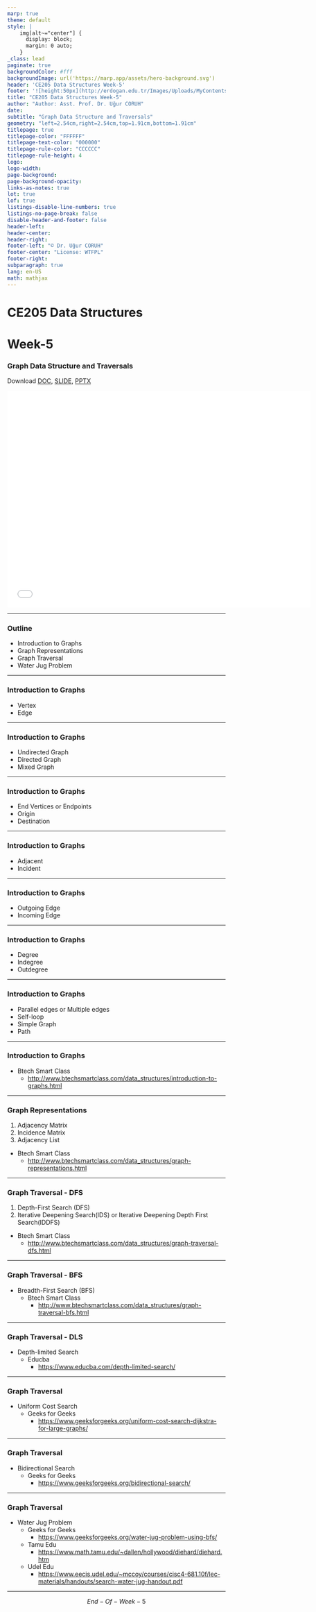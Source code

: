 ```yaml
---
marp: true
theme: default
style: |
    img[alt~="center"] {
      display: block;
      margin: 0 auto;
    }
_class: lead
paginate: true
backgroundColor: #fff
backgroundImage: url('https://marp.app/assets/hero-background.svg')
header: 'CE205 Data Structures Week-5'
footer: '![height:50px](http://erdogan.edu.tr/Images/Uploads/MyContents/L_379-20170718142719217230.jpg) RTEU CE205 Week-5'
title: "CE205 Data Structures Week-5"
author: "Author: Asst. Prof. Dr. Uğur CORUH"
date:
subtitle: "Graph Data Structure and Traversals"
geometry: "left=2.54cm,right=2.54cm,top=1.91cm,bottom=1.91cm"
titlepage: true
titlepage-color: "FFFFFF"
titlepage-text-color: "000000"
titlepage-rule-color: "CCCCCC"
titlepage-rule-height: 4
logo:
logo-width:
page-background:
page-background-opacity:
links-as-notes: true
lot: true
lof: true
listings-disable-line-numbers: true
listings-no-page-break: false
disable-header-and-footer: false
header-left:
header-center:
header-right:
footer-left: "© Dr. Uğur CORUH"
footer-center: "License: WTFPL"
footer-right:
subparagraph: true
lang: en-US 
math: mathjax
---
```


<!-- _backgroundColor: aquq -->

<!-- _color: orange -->

<!-- paginate: false -->

# CE205 Data Structures

# Week-5

### Graph Data Structure and Traversals

Download [DOC](ce205-week-5-graph-structures.md_doc.pdf), [SLIDE](ce205-week-5-graph-structures.md_slide.pdf), [PPTX](ce205-week-5-graph-structures.md_slide.pptx)

<iframe width=700, height=500 frameBorder=0 src="../ce205-week-5-graph-structures.md_slide.html"></iframe>

---

<!-- paginate: true -->

### Outline

- Introduction to Graphs
- Graph Representations
- Graph Traversal
- Water Jug Problem

---

### Introduction to Graphs

- Vertex
- Edge

---

### Introduction to Graphs

- Undirected Graph
- Directed Graph
- Mixed Graph

---

### Introduction to Graphs

- End Vertices or Endpoints
- Origin
- Destination

---

### Introduction to Graphs

- Adjacent
- Incident

---

### Introduction to Graphs

- Outgoing Edge
- Incoming Edge

---

### Introduction to Graphs

- Degree
- Indegree
- Outdegree

---

### Introduction to Graphs

- Parallel edges or Multiple edges
- Self-loop
- Simple Graph
- Path

---

### Introduction to Graphs

- Btech Smart Class
  - http://www.btechsmartclass.com/data_structures/introduction-to-graphs.html

---

### Graph Representations

1. Adjacency Matrix
2. Incidence Matrix
3. Adjacency List

- Btech Smart Class
  - http://www.btechsmartclass.com/data_structures/graph-representations.html

--- 

### Graph Traversal - DFS

1. Depth-First Search (DFS)
2. Iterative Deepening Search(IDS) or Iterative Deepening Depth First Search(IDDFS)

- Btech Smart Class
  - http://www.btechsmartclass.com/data_structures/graph-traversal-dfs.html

--- 

### Graph Traversal - BFS

- Breadth-First Search (BFS)
  - Btech Smart Class
    - http://www.btechsmartclass.com/data_structures/graph-traversal-bfs.html

--- 

### Graph Traversal - DLS

- Depth-limited Search
  - Educba
    - https://www.educba.com/depth-limited-search/ 

---

### Graph Traversal

- Uniform Cost Search
  - Geeks for Geeks
    - https://www.geeksforgeeks.org/uniform-cost-search-dijkstra-for-large-graphs/

---

### Graph Traversal

- Bidirectional Search
  - Geeks for Geeks
    - https://www.geeksforgeeks.org/bidirectional-search/


---

### Graph Traversal

- Water Jug Problem
  - Geeks for Geeks
    - https://www.geeksforgeeks.org/water-jug-problem-using-bfs/ 
  - Tamu Edu
    - https://www.math.tamu.edu/~dallen/hollywood/diehard/diehard.htm
  - Udel Edu
    - https://www.eecis.udel.edu/~mccoy/courses/cisc4-681.10f/lec-materials/handouts/search-water-jug-handout.pdf
  
---

$$End-Of-Week-5$$